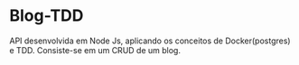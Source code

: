 # Blog-TDD
API desenvolvida em Node Js, aplicando os conceitos de Docker(postgres) e TDD. Consiste-se em um CRUD de um blog.
